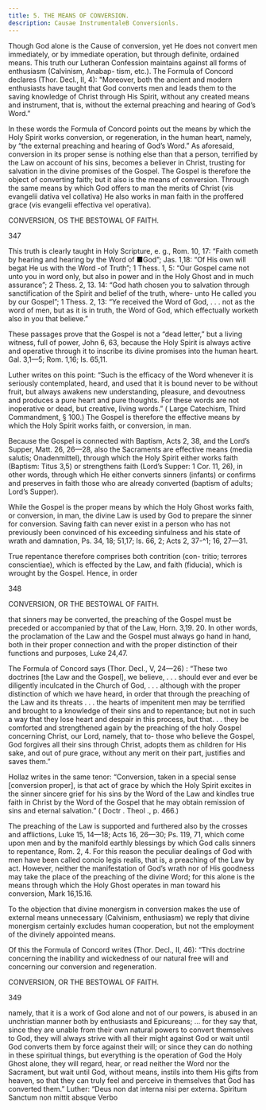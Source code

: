 ```yaml
---
title: 5. THE MEANS OF CONVERSION.
description: Causae InstrumentaleB Conversionls.
---
```


Though God alone is the Cause of conversion, yet He does not convert men immediately, or by immediate operation, but through definite, ordained means. This truth our Lutheran Confession maintains against all forms of enthusiasm (Calvinism, Anabap- tism, etc.). The Formula of Concord declares (Thor. Decl., II, 4): "Moreover, both the ancient and modern enthusiasts have taught that God converts men and leads them to the saving knowledge of Christ through His Spirit, without any created means and instrument, that is, without the external preaching and hearing of God’s Word.” 

In these words the Formula of Concord points out the means by which the Holy Spirit works conversion, or regeneration, in the human heart, namely, by “the external preaching and hearing of God’s Word.” As aforesaid, conversion in its proper sense is nothing else than that a person, terrified by the Law on account of his sins, becomes a believer in Christ, trusting for salvation in the divine promises of the Gospel. The Gospel is therefore the object of converting faith; but it also is the means of conversion. Through the same means by which God offers to man the merits of Christ (vis evangelii dativa vel collativa) He also works in man faith in the proffered grace (vis evangelii effectiva vel operativa). 



CONVERSION, OS THE BESTOWAL OF FAITH. 


347 


This truth is clearly taught in Holy Scripture, e. g., Rom. 10, 17: “Faith cometh by hearing and hearing by the Word of ■God”; Jas. 1,18: “Of His own will begat He us with the Word -of Truth”; 1 Thess. 1, 5: “Our Gospel came not unto you in word only, but also in power and in the Holy Ghost and in much assurance”; 2 Thess. 2, 13. 14: “God hath chosen you to salvation through sanctification of the Spirit and belief of the truth, where- unto He called you by our Gospel”; 1 Thess. 2, 13: “Ye received the Word of God, . . . not as the word of men, but as it is in truth, the Word of God, which effectually worketh also in you that believe.” 

These passages prove that the Gospel is not a “dead letter,” but a living witness, full of power, John 6, 63, because the Holy Spirit is always active and operative through it to inscribe its divine promises into the human heart. Gal. 3,1—5; Rom. 1,16; Is. 65,11. 

Luther writes on this point: “Such is the efficacy of the Word whenever it is seriously contemplated, heard, and used that it is bound never to be without fruit, but always awakens new understanding, pleasure, and devoutness and produces a pure heart and pure thoughts. For these words are not inoperative or dead, but creative, living words.” ( Large Catechism, Third Commandment, § 100.) The Gospel is therefore the effective means by which the Holy Spirit works faith, or conversion, in man. 

Because the Gospel is connected with Baptism, Acts 2, 38, and the Lord’s Supper, Matt. 26, 26—28, also the Sacraments are effective means (media salutis; Onadenmittel), through which the Holy Spirit either works faith (Baptism: Titus 3,5) or strengthens faith (Lord’s Supper: 1 Cor. 11, 26), in other words, through which He either converts sinners (infants) or confirms and preserves in faith those who are already converted (baptism of adults; Lord’s Supper). 

While the Gospel is the proper means by which the Holy Ghost works faith, or conversion, in man, the divine Law is used by God to prepare the sinner for conversion. Saving faith can never exist in a person who has not previously been convinced of his exceeding sinfulness and his state of wrath and damnation, Ps. 34, 18; 51,17; Is. 66, 2; Acts 2, 37-^1; 16, 27—31. 

True repentance therefore comprises both contrition (con- tritio; terrores conscientiae), which is effected by the Law, and faith (fiducia), which is wrought by the Gospel. Hence, in order 



348 


CONVERSION, OR THE BESTOWAL OF FAITH. 


that sinners may be converted, the preaching of the Gospel must be preceded or accompanied by that of the Law, Horn. 3,19. 20. In other words, the proclamation of the Law and the Gospel must always go hand in hand, both in their proper connection and with the proper distinction of their functions and purposes, Luke 24,47. 

The Formula of Concord says (Thor. Decl., V, 24—26) : “These two doctrines [the Law and the Gospel], we believe, . . . should ever and ever be diligently inculcated in the Church of God, . . . although with the proper distinction of which we have heard, in order that through the preaching of the Law and its threats . . . the hearts of impenitent men may be terrified and brought to a knowledge of their sins and to repentance; but not in such a way that they lose heart and despair in this process, but that. . . they be comforted and strengthened again by the preaching of the holy Gospel concerning Christ, our Lord, namely, that to- those who believe the Gospel, God forgives all their sins through Christ, adopts them as children for His sake, and out of pure grace, without any merit on their part, justifies and saves them.” 

Hollaz writes in the same tenor: “Conversion, taken in a special sense [conversion proper], is that act of grace by which the Holy Spirit excites in the sinner sincere grief for his sins by the Word of the Law and kindles true faith in Christ by the Word of the Gospel that he may obtain remission of sins and eternal salvation.” ( Doctr . Theol ., p. 466.) 

The preaching of the Law is supported and furthered also by the crosses and afflictions, Luke 15, 14—18; Acts 16, 26—30; Ps. 119, 71, which come upon men and by the manifold earthly blessings by which God calls sinners to repentance, Rom. 2, 4. For this reason the peculiar dealings of God with men have been called concio legis realis, that is, a preaching of the Law by act. However, neither the manifestation of God’s wrath nor of His goodness may take the place of the preaching of the divine Word; for this alone is the means through which the Holy Ghost operates in man toward his conversion, Mark 16,15.16. 

To the objection that divine monergism in conversion makes the use of external means unnecessary (Calvinism, enthusiasm) we reply that divine monergism certainly excludes human cooperation, but not the employment of the divinely appointed means. 

Of this the Formula of Concord writes (Thor. Decl., II, 46): “This doctrine concerning the inability and wickedness of our natural free will and concerning our conversion and regeneration. 



CONVERSION, OR THE BESTOWAL OF FAITH. 


349 


namely, that it is a work of God alone and not of our powers, is abused in an unchristian manner both by enthusiasts and Epicureans; ... for they say that, since they are unable from their own natural powers to convert themselves to God, they will always strive with all their might against God or wait until God converts them by force against their will; or since they can do nothing in these spiritual things, but everything is the operation of God the Holy Ghost alone, they will regard, hear, or read neither the Word nor the Sacrament, but wait until God, without means, instils into them His gifts from heaven, so that they can truly feel and perceive in themselves that God has converted them.” Luther: “Deus non dat interna nisi per externa. Spiritum Sanctum non mittit absque Verbo 
